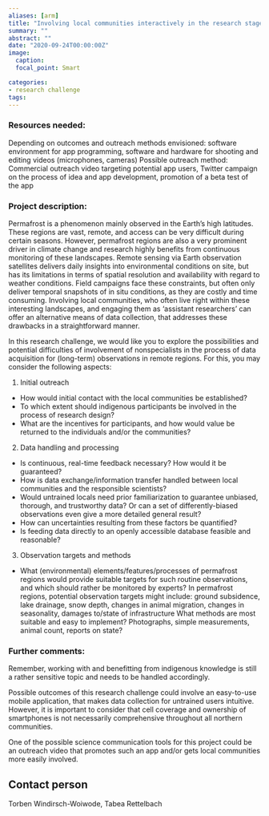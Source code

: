 ```yaml
---
aliases: [arm]
title: "Involving local communities interactively in the research stage of  data acquisition"
summary: ""
abstract: ""
date: "2020-09-24T00:00:00Z"
image:
  caption:
  focal_point: Smart

categories:
- research challenge
tags:
---
```


### Resources needed:
Depending on outcomes and outreach methods envisioned: software environment for app programming, software and hardware for shooting and editing videos (microphones, cameras)
Possible outreach method: Commercial outreach video targeting potential app users, Twitter campaign on the process of idea and app development, promotion of a beta test of the app

### Project description:
Permafrost is a phenomenon mainly observed in the Earth’s high latitudes. These regions are vast, remote, and access can be very difficult during certain seasons. However, permafrost regions are also a very prominent driver in climate change and research highly benefits from continuous monitoring of these landscapes. Remote sensing via Earth observation satellites delivers daily insights into environmental conditions on site, but has its limitations in terms of spatial resolution and availability with regard to weather conditions. Field campaigns face these constraints, but often only deliver temporal snapshots of in situ conditions, as they are costly and time consuming.
Involving local communities, who often live right within these interesting landscapes, and engaging them as ‘assistant researchers’ can offer an alternative means of data collection, that addresses these drawbacks in a straightforward manner.

In this research challenge, we would like you to explore the possibilities and potential difficulties of involvement of nonspecialists in the process of data acquisition for (long-term) observations in remote regions. For this, you may consider the following aspects:
1. Initial outreach
* How would initial contact with the local communities be established?
* To which extent should indigenous participants be involved in the process of research design?
* What are the incentives for participants, and how would value be returned to the individuals and/or the communities?
2. Data handling and processing
* Is continuous, real-time feedback necessary? How would it be guaranteed?
* How is data exchange/information transfer handled between local communities and the responsible scientists?
* Would untrained locals need prior familiarization to guarantee unbiased, thorough, and trustworthy data? Or can a set of differently-biased observations even give a more detailed general result?
* How can uncertainties resulting from these factors be quantified?
* Is feeding data directly to an openly accessible database feasible and reasonable?
3. Observation targets and methods
* What (environmental) elements/features/processes of permafrost regions would provide suitable targets for such routine observations, and which should rather be monitored by experts? In permafrost regions, potential observation targets might include: ground subsidence, lake drainage, snow depth, changes in animal migration, changes in seasonality, damages to/state of infrastructure
What methods are most suitable and easy to implement?
Photographs, simple measurements, animal count, reports on state?


### Further comments:
Remember, working with and benefitting from indigenous knowledge is still a rather sensitive topic and needs to be handled accordingly.

Possible outcomes of this research challenge could involve an easy-to-use mobile application, that makes data collection for untrained users intuitive. However, it is important to consider that cell coverage and ownership of smartphones is not necessarily comprehensive throughout all northern communities. 

One of the possible science communication tools for this project could be an outreach video that promotes such an app and/or gets local communities more easily involved.

## Contact person
Torben Windirsch-Woiwode, Tabea Rettelbach